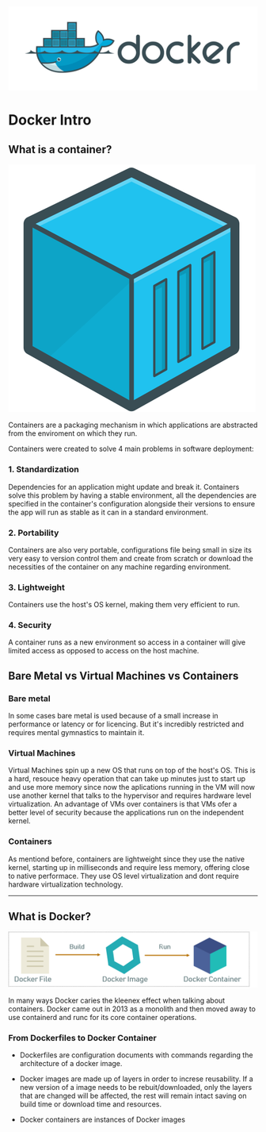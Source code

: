 ![Docker](assets/images/docker.png "Docker")

# Docker Intro

## What is a container?
![Container](assets/images/container.png "Container")

Containers are a packaging mechanism in which applications are abstracted from the enviroment on which they run.

Containers were created to solve 4 main problems in software deployment:

### 1. Standardization

Dependencies for an application might update and break it. Containers solve this problem by having a stable environment, all the dependencies are specified in the container's configuration alongside their versions to ensure the app will run as stable as it can in a standard environment.

### 2. Portability

Containers are also very portable, configurations file being small in size its very easy to version control them and create from scratch or download the necessities of the container on any machine regarding environment.

### 3. Lightweight

Containers use the host's OS kernel, making them very efficient to run.

### 4. Security

A container runs as a new environment so access in a container will give limited access as opposed to access on the host machine.

## Bare Metal vs Virtual Machines vs Containers 

### Bare metal

In some cases bare metal is used because of a small increase in performance or latency or for licencing. But it's incredibly restricted and requires mental gymnastics to maintain it.

### Virtual Machines

Virtual Machines spin up a new OS that runs on top of the host's OS. This is a hard, resouce heavy operation that can take up minutes just to start up and use more memory since now the aplications running in the VM will now use another kernel that talks to the hypervisor and requires hardware level virtualization.
An advantage of VMs over containers is that VMs ofer a better level of security because the applications run on the independent kernel.

### Containers

As mentiond before, containers are lightweight since they use the native kernel, starting up in milliseconds and require less memory, offering close to native performace. They use OS level virtualization and dont require hardware virtualization technology.

***

## What is Docker?

![Path](assets/images/docker-path.png "Docker path")

In many ways Docker caries the kleenex effect when talking about containers. Docker came out in 2013 as a monolith and then moved away to use containerd and runc for its core container operations. 

### From Dockerfiles to Docker Container

* Dockerfiles are configuration documents with commands regarding the architecture of a docker image.

* Docker images are made up of layers in order to increse reusability. If a new version of a image needs to be rebuit/downloaded, only the layers that are changed will be affected, the rest will remain intact saving on build time or download time and resources.

* Docker containers are instances of Docker images
